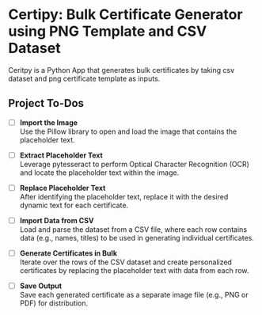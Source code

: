 # Certipy: Bulk Certificate Generator using PNG Template and CSV Dataset
Ceritpy is a Python App that generates bulk certificates by taking csv dataset and png certificate template as inputs.

## Project To-Dos

- [ ] **Import the Image**  
  Use the Pillow library to open and load the image that contains the placeholder text.

- [ ] **Extract Placeholder Text**  
  Leverage pytesseract to perform Optical Character Recognition (OCR) and locate the placeholder text within the image.

- [ ] **Replace Placeholder Text**  
  After identifying the placeholder text, replace it with the desired dynamic text for each certificate.

- [ ] **Import Data from CSV**  
  Load and parse the dataset from a CSV file, where each row contains data (e.g., names, titles) to be used in generating individual certificates.

- [ ] **Generate Certificates in Bulk**  
  Iterate over the rows of the CSV dataset and create personalized certificates by replacing the placeholder text with data from each row.

- [ ] **Save Output**  
  Save each generated certificate as a separate image file (e.g., PNG or PDF) for distribution.
